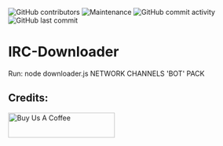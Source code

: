 ![GitHub contributors](https://img.shields.io/github/contributors/sebiweise/IRC-Downloader)
![Maintenance](https://img.shields.io/maintenance/no/2020)
![GitHub commit activity](https://img.shields.io/github/commit-activity/m/sebiweise/IRC-Downloader)
![GitHub last commit](https://img.shields.io/github/last-commit/sebiweise/IRC-Downloader)

# IRC-Downloader

Run:  node downloader.js NETWORK CHANNELS 'BOT' PACK

## Credits:
<a href="https://www.buymeacoffee.com/sebiweise" target="_blank"><img src="https://cdn.buymeacoffee.com/buttons/v2/default-blue.png" alt="Buy Us A Coffee" height="51px" width="217px" /></a>
